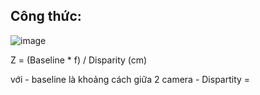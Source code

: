 ## Công thức: 

![image](https://user-images.githubusercontent.com/72034584/158645267-038c55d5-0d2e-4168-912d-19f6f5ca56a2.png)

Z = (Baseline * f) / Disparity (cm)

với - baseline là khoảng cách giữa 2 camera
    - Dispartity = 
